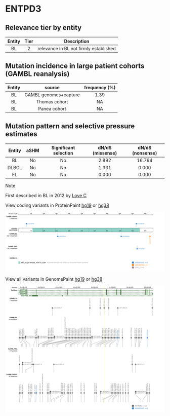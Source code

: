 # ENTPD3

## Relevance tier by entity

|Entity|Tier|Description                           |
|:------:|:----:|--------------------------------------|
|BL    |2   |relevance in BL not firmly established|

## Mutation incidence in large patient cohorts (GAMBL reanalysis)

|Entity|source               |frequency (%)|
|:------:|:---------------------:|:-------------:|
|BL    |GAMBL genomes+capture|1.39         |
|BL    |Thomas cohort        |  NA         |
|BL    |Panea cohort         |  NA         |

## Mutation pattern and selective pressure estimates

|Entity|aSHM|Significant selection|dN/dS (missense)|dN/dS (nonsense)|
|:------:|:----:|:---------------------:|:----------------:|:----------------:|
|BL    |No  |No                   |2.892           |16.794          |
|DLBCL |No  |No                   |1.331           | 0.000          |
|FL    |No  |No                   |0.000           | 0.000          |


> [!NOTE]
> First described in BL in 2012 by [Love C](https://pubmed.ncbi.nlm.nih.gov/23143597)


View coding variants in ProteinPaint [hg19](https://morinlab.github.io/LLMPP/GAMBL/ENTPD3_protein.html)  or [hg38](https://morinlab.github.io/LLMPP/GAMBL/ENTPD3_protein_hg38.html)

![image](images/proteinpaint/ENTPD3_NM_001248.svg)

View all variants in GenomePaint [hg19](https://morinlab.github.io/LLMPP/GAMBL/ENTPD3.html)  or [hg38](https://morinlab.github.io/LLMPP/GAMBL/ENTPD3_hg38.html)

![image](images/proteinpaint/ENTPD3.svg)
